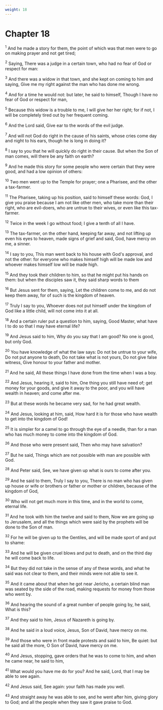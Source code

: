```yaml
---
weight: 18
---
```


# Chapter 18

<sup>1</sup> And he made a story for them, the point of which was that men were to go on making prayer and not get tired; 

<sup>2</sup> Saying, There was a judge in a certain town, who had no fear of God or respect for man: 

<sup>3</sup> And there was a widow in that town, and she kept on coming to him and saying, Give me my right against the man who has done me wrong. 

<sup>4</sup> And for a time he would not: but later, he said to himself, Though I have no fear of God or respect for man, 

<sup>5</sup> Because this widow is a trouble to me, I will give her her right; for if not, I will be completely tired out by her frequent coming. 

<sup>6</sup> And the Lord said, Give ear to the words of the evil judge. 

<sup>7</sup> And will not God do right in the cause of his saints, whose cries come day and night to his ears, though he is long in doing it? 

<sup>8</sup> I say to you that he will quickly do right in their cause. But when the Son of man comes, will there be any faith on earth? 

<sup>9</sup> And he made this story for some people who were certain that they were good, and had a low opinion of others: 

<sup>10</sup> Two men went up to the Temple for prayer; one a Pharisee, and the other a tax-farmer. 

<sup>11</sup> The Pharisee, taking up his position, said to himself these words: God, I give you praise because I am not like other men, who take more than their right, who are evil-doers, who are untrue to their wives, or even like this tax-farmer. 

<sup>12</sup> Twice in the week I go without food; I give a tenth of all I have. 

<sup>13</sup> The tax-farmer, on the other hand, keeping far away, and not lifting up even his eyes to heaven, made signs of grief and said, God, have mercy on me, a sinner. 

<sup>14</sup> I say to you, This man went back to his house with God's approval, and not the other: for everyone who makes himself high will be made low and whoever makes himself low will be made high. 

<sup>15</sup> And they took their children to him, so that he might put his hands on them: but when the disciples saw it, they said sharp words to them 

<sup>16</sup> But Jesus sent for them, saying, Let the children come to me, and do not keep them away, for of such is the kingdom of heaven. 

<sup>17</sup> Truly I say to you, Whoever does not put himself under the kingdom of God like a little child, will not come into it at all. 

<sup>18</sup> And a certain ruler put a question to him, saying, Good Master, what have I to do so that I may have eternal life? 

<sup>19</sup> And Jesus said to him, Why do you say that I am good? No one is good, but only God. 

<sup>20</sup> You have knowledge of what the law says: Do not be untrue to your wife, Do not put anyone to death, Do not take what is not yours, Do not give false witness, Give honour to your father and mother. 

<sup>21</sup> And he said, All these things I have done from the time when I was a boy. 

<sup>22</sup> And Jesus, hearing it, said to him, One thing you still have need of; get money for your goods, and give it away to the poor, and you will have wealth in heaven; and come after me. 

<sup>23</sup> But at these words he became very sad, for he had great wealth. 

<sup>24</sup> And Jesus, looking at him, said, How hard it is for those who have wealth to get into the kingdom of God! 

<sup>25</sup> It is simpler for a camel to go through the eye of a needle, than for a man who has much money to come into the kingdom of God. 

<sup>26</sup> And those who were present said, Then who may have salvation? 

<sup>27</sup> But he said, Things which are not possible with man are possible with God. 

<sup>28</sup> And Peter said, See, we have given up what is ours to come after you. 

<sup>29</sup> And he said to them, Truly I say to you, There is no man who has given up house or wife or brothers or father or mother or children, because of the kingdom of God, 

<sup>30</sup> Who will not get much more in this time, and in the world to come, eternal life. 

<sup>31</sup> And he took with him the twelve and said to them, Now we are going up to Jerusalem, and all the things which were said by the prophets will be done to the Son of man. 

<sup>32</sup> For he will be given up to the Gentiles, and will be made sport of and put to shame: 

<sup>33</sup> And he will be given cruel blows and put to death, and on the third day he will come back to life. 

<sup>34</sup> But they did not take in the sense of any of these words, and what he said was not clear to them, and their minds were not able to see it. 

<sup>35</sup> And it came about that when he got near Jericho, a certain blind man was seated by the side of the road, making requests for money from those who went by. 

<sup>36</sup> And hearing the sound of a great number of people going by, he said, What is this? 

<sup>37</sup> And they said to him, Jesus of Nazareth is going by. 

<sup>38</sup> And he said in a loud voice, Jesus, Son of David, have mercy on me. 

<sup>39</sup> And those who were in front made protests and said to him, Be quiet: but he said all the more, O Son of David, have mercy on me. 

<sup>40</sup> And Jesus, stopping, gave orders that he was to come to him, and when he came near, he said to him, 

<sup>41</sup> What would you have me do for you? And he said, Lord, that I may be able to see again. 

<sup>42</sup> And Jesus said, See again: your faith has made you well. 

<sup>43</sup> And straight away he was able to see, and he went after him, giving glory to God; and all the people when they saw it gave praise to God. 


